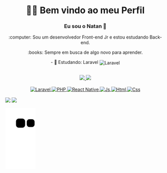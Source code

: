 <h1 align="center"> 👨‍💻 Bem vindo ao meu Perfil</h1>

 <h3 align="center"> Eu sou o Natan 👋 </h3>

<p align="center">:computer:  Sou um desenvolvedor Front-end Jr e estou estudando Back-end.</p>
<p align="center">:books: Sempre em busca de algo novo para aprender.</p>
 
 
 <p align="center"> - 📖 Estudando: Laravel  <img align="center" alt="Laravel" height="20" width="30" src="https://cdn.jsdelivr.net/gh/devicons/devicon/icons/laravel/laravel-plain.svg"></p>

 ##

<div align="center">
   <a href="https://github.com/Natan-Andrade">
   <img height="150em" src="https://github-readme-stats.vercel.app/api?username=Natan-Andrade&show_icons=true&theme=tokyonight&include_all_commits=true&hide_border=true&layout=compact&hide=issues,contribs&bg_color=00000000"/>
   <img height="160em" src="https://github-readme-stats.vercel.app/api/top-langs/?username=Natan-Andrade&layout=compact&langs_count=7&hide_border=true&theme=tokyonight&bg_color=00000000&langs_count=6"/>
</div>

<div style="display: inline_block" align="center"><br>
  <img align="center" alt="Laravel" height="30" width="40" src="https://cdn.jsdelivr.net/gh/devicons/devicon/icons/laravel/laravel-plain.svg">
  <img align="center" alt="PHP" height="30" width="40" src="https://cdn.jsdelivr.net/gh/devicons/devicon/icons/php/php-original.svg">
  <img align="center" alt="React Native" height="30" width="40" src="https://cdn.jsdelivr.net/gh/devicons/devicon/icons/react/react-original.svg">
  <img align="center" alt="Js" height="30" width="40" src="https://cdn.jsdelivr.net/gh/devicons/devicon/icons/javascript/javascript-original.svg">
  <img align="center" alt="Html" height="30" width="40" src="https://cdn.jsdelivr.net/gh/devicons/devicon/icons/html5/html5-original.svg">
  <img align="center" alt="Css" height="30" width="40" src="https://cdn.jsdelivr.net/gh/devicons/devicon/icons/css3/css3-original.svg">
</div>
  
  <br/>
  
<div>
  <a href = "mailto:developer.natanandrade@gmail.com"><img src="https://img.shields.io/badge/-Gmail-%23333?style=for-the-badge&logo=gmail&logoColor=white" destino ="_blank"></a>
  <a href="https://www.linkedin.com/in/dev-natan-andrade/" target="_blank">
  <img src="https://img.shields.io/badge/LinkedIn-0077B5?style=for-the-badge&logo=linkedin&logoColor=white" destino ="_blank">
  </a>
 
  ![ Animação de cobra ](https://github.com/natan-andrade/natan-andrade/blob/output/github-contribution-grid-snake.svg)
 
</div>
